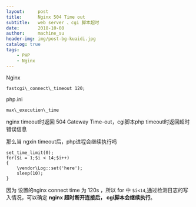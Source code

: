```yaml
---
layout:     post
title:      Nginx 504 Time out
subtitle:   web server 、cgi 脚本超时
date:       2018-10-08
author:     machine_su
header-img: img/post-bg-kuaidi.jpg
catalog: true
tags:
    - PHP
    - Nginx
---
```


Nginx

	fastcgi\_connect\_timeout 120;

php.ini

	max\_execution\_time

nginx timeout时返回 504 Gateway Time-out，cgi脚本php timeout时返回超时错误信息

那么当 ngxin timeout后，php进程会继续执行吗

	set_time_limit(0);
	for($i = 1;$i < 14;$i++)
	{
	    \vendor\Log::set('here');
	    sleep(10);
	}

因为 设置的nginx connect time 为 120s ，所以 for 中 ` $i<14 `,通过检测日志的写入情况，可以确定 **nginx 超时断开连接后，
cgi脚本会继续执行**。
